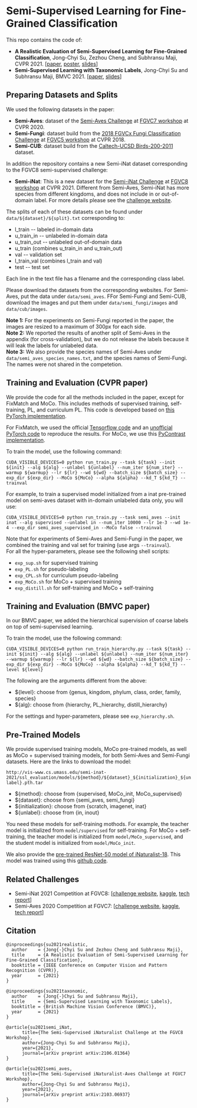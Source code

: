 # Semi-Supervised Learning for Fine-Grained Classification

This repo contains the code of:

- **A Realistic Evaluation of Semi-Supervised Learning for Fine-Grained Classification**, Jong-Chyi Su, Zezhou Cheng, and Subhransu Maji, CVPR 2021. [[paper](https://arxiv.org/abs/2104.00679), [poster](https://people.cs.umass.edu/~jcsu/papers/ssl_evaluation/poster.pdf), [slides](https://people.cs.umass.edu/~jcsu/papers/ssl_evaluation/slides.pdf)]
- **Semi-Supervised Learning with Taxonomic Labels**, Jong-Chyi Su and Subhransu Maji, BMVC 2021. [[paper](https://arxiv.org/abs/2111.11595), [slides](https://people.cs.umass.edu/~jcsu/papers/ssl_evaluation/slides_bmvc.pdf)]

## Preparing Datasets and Splits
We used the following datasets in the paper:
- **Semi-Aves**: dataset of the [Semi-Aves Challenge](https://github.com/cvl-umass/semi-inat-2020) at [FGVC7 workshop](https://sites.google.com/view/fgvc7) at CVPR 2020.
- **Semi-Fungi**: dataset build from the [2018 FGVCx Fungi Classification Challenge](https://github.com/visipedia/fgvcx_fungi_comp) at [FGVC5 workshop](https://sites.google.com/view/fgvc5) at CVPR 2018.
- **Semi-CUB**: dataset build from the [Caltech-UCSD
  Birds-200-2011](http://www.vision.caltech.edu/visipedia/CUB-200-2011.html)
  dataset.
  

In addition the repository contains a new Semi-iNat dataset corresponding to
the FGVC8 semi-supervised challenge:
- **Semi-iNat**: This is a new dataset for the [Semi-iNat
  Challenge](https://github.com/cvl-umass/semi-inat-2021) at [FGVC8
  workshop](https://sites.google.com/view/fgvc8) at
  CVPR 2021. Different from Semi-Aves, Semi-iNat has more species from
  different kingdoms, and does not include in or out-of-domain label. 
  For more details please see
  the [challenge
  website](https://github.com/cvl-umass/semi-inat-2021).

The splits of each of these datasets can be found under
```data/${dataset}/${split}.txt``` corresponding to:
- l_train -- labeled in-domain data
- u_train_in -- unlabeled in-domain data
- u_train_out -- unlabeled out-of-domain data
- u_train (combines u_train_in and u_train_out)
- val -- validation set
- l_train_val (combines l_train and val)
- test -- test set

Each line in the text file has a filename and the corresponding class label.

Please download the datasets from the corresponding websites.
For Semi-Aves, put the data under `data/semi_aves`.
FFor Semi-Fungi and Semi-CUB, download the images and put them under
`data/semi_fungi/images` and `data/cub/images`.

**Note 1:** For the experiments on Semi-Fungi reported in the paper, the
images are resized to a maximum of 300px for each side.\
**Note 2:** We reported the results of another split of Semi-Aves in
the appendix (for cross-validation), but we do not release the labels
because it will leak the labels for unlabeled data. \
**Note 3:** We also provide the species names of Semi-Aves under
```data/semi_aves_species_names.txt```, and the species names of
Semi-Fungi. The names were not shared in the competetion.


## Training and Evaluation (CVPR paper)
We provide the code for all the methods included in the paper, except for FixMatch and MoCo. 
This includes methods of supervised training, self-training, PL, and curriculum PL.
This code is developed based on [this PyTorch implementation](https://github.com/perrying/realistic-ssl-evaluation-pytorch).

For FixMatch, we used the official [Tensorflow code](https://github.com/google-research/fixmatch) and an [unofficial PyTorch code](https://github.com/kekmodel/FixMatch-pytorch) to reproduce the results. 
For MoCo, we use this [PyContrast implementation](https://github.com/HobbitLong/PyContrast). 

To train the model, use the following command:
```
CUDA_VISIBLE_DEVICES=0 python run_train.py --task ${task} --init ${init} --alg ${alg} --unlabel ${unlabel} --num_iter ${num_iter} --warmup ${warmup} --lr ${lr} --wd ${wd} --batch_size ${batch_size} --exp_dir ${exp_dir} --MoCo ${MoCo} --alpha ${alpha} --kd_T ${kd_T} --trainval
```
For example, to train a supervised model initialized from a inat pre-trained model on semi-aves dataset with in-domain unlabeled data only, you will use:
```
CUDA_VISIBLE_DEVICES=0 python run_train.py --task semi_aves --init inat --alg supervised --unlabel in --num_iter 10000 --lr 1e-3 --wd 1e-4 --exp_dir semi_aves_supervised_in --MoCo false --trainval
```
Note that for experiments of Semi-Aves and Semi-Fungi in the paper, we combined the training and val set for training (use args `--trainval`).\
For all the hyper-parameters, please see the following shell scripts:
- `exp_sup.sh` for supervised training
- `exp_PL.sh` for pseudo-labeling
- `exp_CPL.sh` for curriculum pseudo-labeling
- `exp_MoCo.sh` for MoCo + supervised training
- `exp_distill.sh` for self-training and MoCo + self-training 

## Training and Evaluation (BMVC paper)
In our BMVC paper, we added the hierarchical supervision of coarse labels on top of semi-supervised learning.

To train the model, use the following command:
```
CUDA_VISIBLE_DEVICES=0 python run_train_hierarchy.py --task ${task} --init ${init} --alg ${alg} --unlabel ${unlabel} --num_iter ${num_iter} --warmup ${warmup} --lr ${lr} --wd ${wd} --batch_size ${batch_size} --exp_dir ${exp_dir} --MoCo ${MoCo} --alpha ${alpha} --kd_T ${kd_T} --level ${level}
```
The following are the arguments different from the above:
- ${level}: choose from {genus, kingdom, phylum, class, order, family, species}
- ${alg}: choose from {hierarchy, PL_hierarchy, distill_hierarchy}

For the settings and hyper-parameters, please see `exp_hierarchy.sh`.

## Pre-Trained Models
We provide supervised training models, MoCo pre-trained models, as
well as MoCo + supervised training models, for both Semi-Aves and
Semi-Fungi datasets. Here are the links to download the model:

```http://vis-www.cs.umass.edu/semi-inat-2021/ssl_evaluation/models/${method}/${dataset}_${initialization}_${unlabel}.pth.tar```

- ${method}: choose from {supervised, MoCo_init, MoCo_supervised}
- ${dataset}: choose from {semi_aves, semi_fungi}
- ${initialization}: choose from {scratch, imagenet, inat}
- ${unlabel}: choose from {in, inout}

You need these models for self-training mothods. For example, the
teacher model is initialized from `model/supervised` for
self-training. For MoCo + self-training, the teacher model is
initialized from `model/MoCo_supervised`, and the student model is
initialized from `model/MoCo_init`.

We also provide the [pre-trained ResNet-50 model of
iNaturalist-18](http://vis-www.cs.umass.edu/semi-inat-2021/ssl_evaluation/models/inat_resnet50.pth.tar). This
model was trained using this [github
code](https://github.com/macaodha/inat_comp_2018).

## Related Challenges
* Semi-iNat 2021 Competition at FGVC8: [[challenge website](https://github.com/cvl-umass/semi-inat-2021), [kaggle](https://www.kaggle.com/c/semi-inat-2021), [tech report](https://arxiv.org/abs/2106.01364)]
* Semi-Aves 2020 Competition at FGVC7: [[challenge website](https://github.com/cvl-umass/semi-inat-2020), [kaggle](https://www.kaggle.com/c/semi-inat-2020), [tech report](https://arxiv.org/abs/2103.06937)]

## Citation 
```
@inproceedings{su2021realistic,
  author    = {Jong{-}Chyi Su and Zezhou Cheng and Subhransu Maji},
  title     = {A Realistic Evaluation of Semi-Supervised Learning for Fine-Grained Classification},
  booktitle = {IEEE Conference on Computer Vision and Pattern Recognition (CVPR)},
  year      = {2021}
}

@inproceedings{su2021taxonomic,
  author    = {Jong{-}Chyi Su and Subhransu Maji},
  title     = {Semi-Supervised Learning with Taxonomic Labels},
  booktitle = {British Machine Vision Conference (BMVC)},
  year      = {2021}
}

@article{su2021semi_iNat,
      title={The Semi-Supervised iNaturalist Challenge at the FGVC8 Workshop}, 
      author={Jong-Chyi Su and Subhransu Maji},
      year={2021},
      journal={arXiv preprint arXiv:2106.01364}
}

@article{su2021semi_aves,
      title={The Semi-Supervised iNaturalist-Aves Challenge at FGVC7 Workshop}, 
      author={Jong-Chyi Su and Subhransu Maji},
      year={2021},
      journal={arXiv preprint arXiv:2103.06937}
}
```
